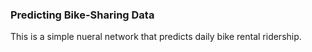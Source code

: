 ### Predicting Bike-Sharing Data
This is a simple nueral network that predicts daily bike rental ridership.